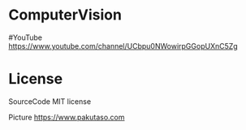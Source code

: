 # ComputerVision

#YouTube
https://www.youtube.com/channel/UCbpu0NWowirpGGopUXnC5Zg

# License
SourceCode
MIT license

Picture
https://www.pakutaso.com
